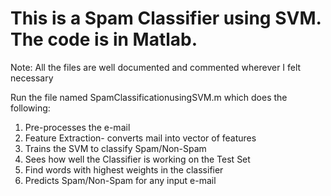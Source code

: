 # This is a Spam Classifier using SVM. The code is in Matlab.
Note: All the files are well documented and commented wherever I felt necessary

Run the file named SpamClassificationusingSVM.m which does the following:
1. Pre-processes the e-mail
2. Feature Extraction- converts mail into vector of features
3. Trains the SVM to classify Spam/Non-Spam
4. Sees how well the Classifier is working on the Test Set
5. Find words with highest weights in the classifier
6. Predicts Spam/Non-Spam for any input e-mail
